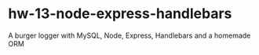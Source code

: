 # hw-13-node-express-handlebars
A burger logger with MySQL, Node, Express, Handlebars and a homemade ORM 
